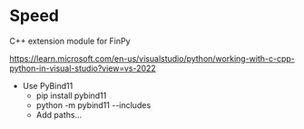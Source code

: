 # Speed
C++ extension module for FinPy

https://learn.microsoft.com/en-us/visualstudio/python/working-with-c-cpp-python-in-visual-studio?view=vs-2022
* Use PyBind11
  * pip install pybind11
  * python -m pybind11 --includes
  * Add paths...
